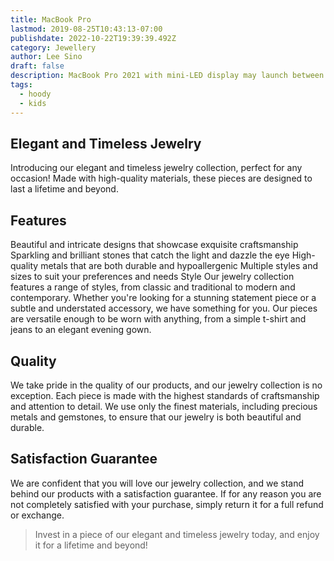 ```yaml
---
title: MacBook Pro
lastmod: 2019-08-25T10:43:13-07:00
publishdate: 2022-10-22T19:39:39.492Z
category: Jewellery
author: Lee Sino
draft: false
description: MacBook Pro 2021 with mini-LED display may launch between September, November
tags:
  - hoody
  - kids
---
```


## Elegant and Timeless Jewelry

Introducing our elegant and timeless jewelry collection, perfect for any occasion! Made with high-quality materials, these pieces are designed to last a lifetime and beyond.

## Features

Beautiful and intricate designs that showcase exquisite craftsmanship
Sparkling and brilliant stones that catch the light and dazzle the eye
High-quality metals that are both durable and hypoallergenic
Multiple styles and sizes to suit your preferences and needs
Style
Our jewelry collection features a range of styles, from classic and traditional to modern and contemporary. Whether you're looking for a stunning statement piece or a subtle and understated accessory, we have something for you. Our pieces are versatile enough to be worn with anything, from a simple t-shirt and jeans to an elegant evening gown.

## Quality

We take pride in the quality of our products, and our jewelry collection is no exception. Each piece is made with the highest standards of craftsmanship and attention to detail. We use only the finest materials, including precious metals and gemstones, to ensure that our jewelry is both beautiful and durable.

## Satisfaction Guarantee

We are confident that you will love our jewelry collection, and we stand behind our products with a satisfaction guarantee. If for any reason you are not completely satisfied with your purchase, simply return it for a full refund or exchange.

> Invest in a piece of our elegant and timeless jewelry today, and enjoy it for a lifetime and beyond!

